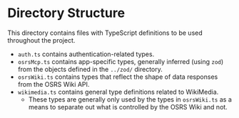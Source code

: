 # Directory Structure
This directory contains files with TypeScript definitions to be used throughout the project.
- `auth.ts` contains authentication-related types.
- `osrsMcp.ts` contains app-specific types, generally inferred (using `zod`) from the objects defined in the `../zod/` directory.
- `osrsWiki.ts` contains types that reflect the shape of data responses from the OSRS Wiki API.
- `wikimedia.ts` contains general type definitions related to WikiMedia.
   - These types are generally only used by the types in `osrsWiki.ts` as a means to separate out what is controlled by the OSRS Wiki and not.
